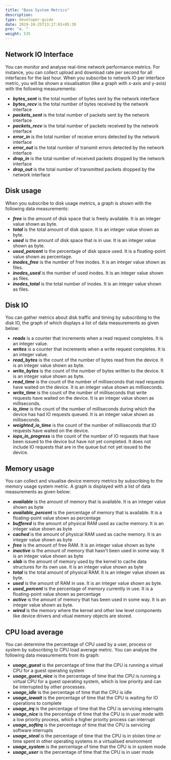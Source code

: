 ```yaml
---
title: "Base System Metrics"
description:
type: developer-guide
date: 2019-10-25T13:27:01+05:30
pre: "a. "
weight: 535
---
```

## Network IO Interface
You can monitor and analyse real-time network performance metrics.
For instance, you can collect upload and download rate per second for all interfaces for the last hour. When you subscribe to network IO per interface metric,
you will be shown a visualisation (like a graph with x-axis and y-axis) with the following measurements:

* ***bytes_sent*** is the total number of bytes sent by the network interface
* ***bytes_recv*** is the total number of bytes received by the network interface
* ***packets_sent*** is the total number of packets sent by the network interface
* ***packets_recv*** is the total number of packets received by the network interface
* ***error_in*** is the total number of receive errors detected by the network interface
* ***error_out*** is the total number of transmit errors detected by the network interface
* ***drop_in*** is the total number of received packets dropped by the network interface
* ***drop_out*** is the total number of transmitted packets dropped by the network interface

## Disk usage
When you subscribe to disk usage metrics, a graph is shown with the following data measurements:

* ***free*** is the amount of disk space that is freely available. It is an integer value shown as byte.
* ***total*** is the total amount of disk space. It is an integer value shown as byte.
* ***used*** is the amount of disk space that is in use. It is an integer value shown as byte.
* ***used_percent*** is the percentage of disk space used. It is a floating-point value shown as percentage.
* ***inodes_free*** is the number of free inodes. It is an integer value shown as files.
* ***inodes_used*** is the number of used inodes. It is an integer value shown as files.
* ***inodes_total*** is the total number of inodes. It is an integer value shown as files.

## Disk IO
You can gather metrics about disk traffic and timing by subscribing
to the disk IO, the graph of which displays a list of data measurements as given below:

* ***reads*** is a counter that increments when a read request completes. It is an integer value.
* ***writes*** is a counter that increments when a write request completes. It is an integer value.
* ***read_bytes*** is the count of the number of bytes read from the device. It is an integer value shown as byte.
* ***write_bytes*** is the count of the number of bytes written to the device. It is an integer value shown as byte.
* ***read_time*** is the count of the number of milliseconds that read requests have waited on the device. It is an integer value shown as milliseconds.
* ***write_time*** is the count of the number of milliseconds that write requests have waited on the device. It is an integer value shown as milliseconds.
* ***io_time*** is the count of the number of milliseconds during which the device has had IO requests queued. It is an integer value shown as milliseconds.
* ***weighted_io_time*** is the count of the number of milliseconds that IO requests have waited on the device.
* ***iops_in_progress*** is the count of the number of IO requests that have been issued to the device but have not yet completed. It does not include IO requests that are in the queue but not yet issued to the device.

## Memory usage
You can collect and visualise device memory metrics by subscribing to the memory usage system metric. A graph is displayed with a list of data measurements as given below:

* ***available*** is the amount of memory that is available. It is an integer value shown as byte
* ***available_percent*** is the percentage of memory that is available. It is a floating-point value shown as percentage
* ***buffered*** is the amount of physical RAM used as cache memory. It is an integer value shown as byte
* ***cached*** is the amount of physical RAM used as cache memory. It is an integer value shown as byte
* ***free*** is the amount of free RAM. It is an integer value shown as byte
* ***inactive*** is the amount of memory that hasn't been used in some way. It is an integer value shown as byte
* ***slab*** is the amount of memory used by the kernel to cache data structures for its own use. It is an integer value shown as byte
* ***total*** is the total amount of physical RAM. It is an integer value shown as byte.
* ***used*** is the amount of RAM in use. It is an integer value shown as byte.
* ***used_percent*** is the percentage of memory currently in use. It is a floating-point value shown as percentage
* ***active*** is the amount of memory that has been used in some way. It is an integer value shown as byte.
* ***wired*** is the memory where the kernel and other low level components like device drivers and vitual memory objects are stored.

## CPU load average
You can determine the percentage of CPU used by a user, process or system by subscribing to CPU load average metric. You can analyse the following data measurements from its graph:

* ***usage_guest*** is the percentage of time that the CPU is running a virtual CPU for a guest operating system
* ***usage_guest_nice*** is the percentage of time that the CPU is running a virtual CPU for a guest operating system, which is low priority and can be interrupted by other processes.
* ***usage_idle*** is the percentage of time that the CPU is idle
* ***usage_iowait*** is the percentage of time that the CPU is waiting for IO operations to complete
* ***usage_irq*** is the percentage of time that the CPU is servicing interrupts
* ***usage_nice*** is the percentage of time that the CPU is in user mode with a low priority process, which a higher priority process can interrupt
* ***usage_softirq*** is the percentage of time that the CPU is servicing software interrupts 
* ***usage_steal*** is the percentage of time that the CPU is in stolen time or time spent in other operating systems in a virtualised environment
* ***usage_system*** is the percentage of time that the CPU is in system mode
* ***usage_user*** is the percentage of time that the CPU is in user mode
